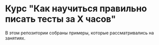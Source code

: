 # Курс "Как научиться правильно писать тесты за Х часов"

В этом репозитории собраны примеры, которые рассматривались на занятиях.
